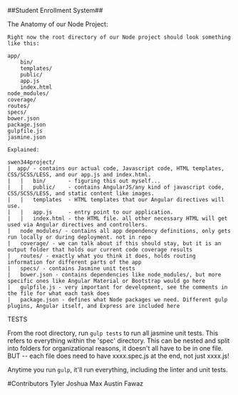 ##Student Enrollment System##

The Anatomy of our Node Project:

    Right now the root directory of our Node project should look something like this:
    
    app/
        bin/
        templates/
        public/
        app.js
        index.html
    node_modules/
    coverage/
    routes/
    specs/
    bower.json
    package.json
    gulpfile.js
    jasmine.json

    Explained:

    swen344project/
    |  app/ - contains our actual code, Javascript code, HTML templates, CSS/SCSS/LESS, and our app.js and index.html.
    |   |   bin/       - figuring this out myself...
    |   |   public/    - contains AngularJS/any kind of javascript code, CSS/SCSS/LESS, and static content like images.
    |   |   templates  - HTML templates that our Angular directives will use.
    |   |   app.js     - entry point to our application.
    |   |   index.html - the HTML file. all other necessary HTML will get used via Angular directives and controllers.
    |   node_modules/ - contains all app dependency definitions, only gets run locally or during deployment. not in repo
    |   coverage/ - we can talk about if this should stay, but it is an output folder that holds our current code coverage results
    |   routes/ - exactly what you think it does, holds routing information for different parts of the app
    |   specs/ - contains Jasmine unit tests
    |   bower.json - contains dependencies like node_modules/, but more specific ones like Angular Material or Bootstrap would go here
    |   gulpfile.js - very important for development, see the comments in the file for what each task does
    |   package.json - defines what Node packages we need. Different gulp plugins, Angular itself, and Express are included here
        

TESTS

From the root directory, run `gulp tests` to run all jasmine unit tests.  This refers to everything within the 'spec' directory. This can be nested and split into folders for organizational reasons, it doesn't all have to be in one file. BUT -- each file does need to have xxxx.spec.js at the end, not just xxxx.js!

Anytime you run `gulp`, it'll run everything, including the linter and unit tests.

#Contributors
Tyler
Joshua
Max
Austin
Fawaz
